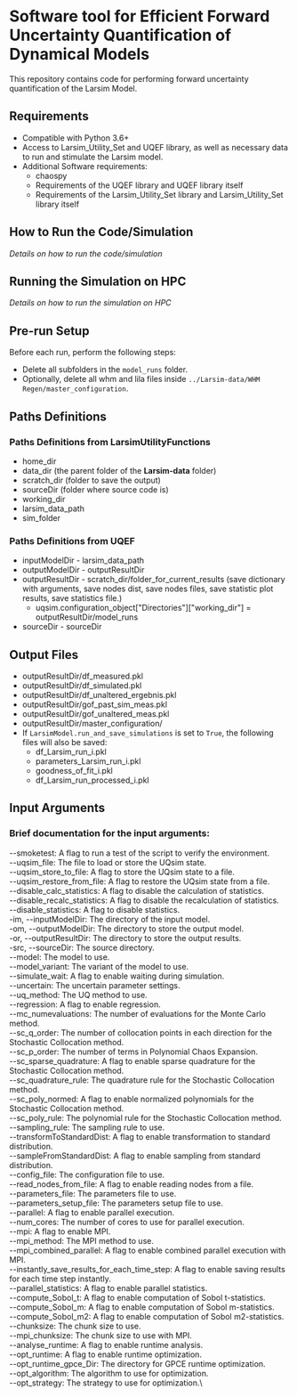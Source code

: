 # Software tool for Efficient Forward Uncertainty Quantification of Dynamical Models

This repository contains code for performing forward uncertainty quantification of the Larsim Model.

## Requirements

- Compatible with Python 3.6+
- Access to Larsim_Utility_Set and UQEF library, as well as necessary data to run and stimulate the Larsim model.
- Additional Software requirements:
  - chaospy
  - Requirements of the UQEF library and UQEF library itself
  - Requirements of the Larsim_Utility_Set library and Larsim_Utility_Set library itself

## How to Run the Code/Simulation

*Details on how to run the code/simulation*

## Running the Simulation on HPC

*Details on how to run the simulation on HPC*

## Pre-run Setup

Before each run, perform the following steps:

- Delete all subfolders in the `model_runs` folder.
- Optionally, delete all whm and lila files inside `../Larsim-data/WHM Regen/master_configuration`.

## Paths Definitions

### Paths Definitions from LarsimUtilityFunctions

- home_dir
- data_dir (the parent folder of the **Larsim-data** folder)
- scratch_dir (folder to save the output)
- sourceDir (folder where source code is)
- working_dir
- larsim_data_path
- sim_folder

### Paths Definitions from UQEF

- inputModelDir - larsim_data_path
- outputModelDir - outputResultDir
- outputResultDir - scratch_dir/folder_for_current_results (save dictionary with arguments, save nodes dist, save nodes files, save statistic plot results, save statistics file.)
  - uqsim.configuration_object["Directories"]["working_dir"] = outputResultDir/model_runs
- sourceDir - sourceDir

## Output Files

- outputResultDir/df_measured.pkl
- outputResultDir/df_simulated.pkl
- outputResultDir/df_unaltered_ergebnis.pkl
- outputResultDir/gof_past_sim_meas.pkl
- outputResultDir/gof_unaltered_meas.pkl
- outputResultDir/master_configuration/
- If `LarsimModel.run_and_save_simulations` is set to `True`, the following files will also be saved:
  - df_Larsim_run_i.pkl
  - parameters_Larsim_run_i.pkl
  - goodness_of_fit_i.pkl
  - df_Larsim_run_processed_i.pkl

## Input Arguments


### Brief documentation for the input arguments:

--smoketest: A flag to run a test of the script to verify the environment.\
--uqsim_file: The file to load or store the UQsim state.\
--uqsim_store_to_file: A flag to store the UQsim state to a file.\
--uqsim_restore_from_file: A flag to restore the UQsim state from a file.\
--disable_calc_statistics: A flag to disable the calculation of statistics.\
--disable_recalc_statistics: A flag to disable the recalculation of statistics.\
--disable_statistics: A flag to disable statistics.\
-im, --inputModelDir: The directory of the input model.\
-om, --outputModelDir: The directory to store the output model.\
-or, --outputResultDir: The directory to store the output results.\
-src, --sourceDir: The source directory.\
--model: The model to use.\
--model_variant: The variant of the model to use.\
--simulate_wait: A flag to enable waiting during simulation.\
--uncertain: The uncertain parameter settings.\
--uq_method: The UQ method to use.\
--regression: A flag to enable regression.\
--mc_numevaluations: The number of evaluations for the Monte Carlo method.\
--sc_q_order: The number of collocation points in each direction for the Stochastic Collocation method.\
--sc_p_order: The number of terms in Polynomial Chaos Expansion.\
--sc_sparse_quadrature: A flag to enable sparse quadrature for the Stochastic Collocation method.\
--sc_quadrature_rule: The quadrature rule for the Stochastic Collocation method.\
--sc_poly_normed: A flag to enable normalized polynomials for the Stochastic Collocation method.\
--sc_poly_rule: The polynomial rule for the Stochastic Collocation method.\
--sampling_rule: The sampling rule to use.\
--transformToStandardDist: A flag to enable transformation to standard distribution.\
--sampleFromStandardDist: A flag to enable sampling from standard distribution.\
--config_file: The configuration file to use.\
--read_nodes_from_file: A flag to enable reading nodes from a file.\
--parameters_file: The parameters file to use.\
--parameters_setup_file: The parameters setup file to use.\
--parallel: A flag to enable parallel execution.\
--num_cores: The number of cores to use for parallel execution.\
--mpi: A flag to enable MPI.\
--mpi_method: The MPI method to use.\
--mpi_combined_parallel: A flag to enable combined parallel execution with MPI.\
--instantly_save_results_for_each_time_step: A flag to enable saving results for each time step instantly.\
--parallel_statistics: A flag to enable parallel statistics.\
--compute_Sobol_t: A flag to enable computation of Sobol t-statistics.\
--compute_Sobol_m: A flag to enable computation of Sobol m-statistics.\
--compute_Sobol_m2: A flag to enable computation of Sobol m2-statistics.\
--chunksize: The chunk size to use.\
--mpi_chunksize: The chunk size to use with MPI.\
--analyse_runtime: A flag to enable runtime analysis.\
--opt_runtime: A flag to enable runtime optimization.\
--opt_runtime_gpce_Dir: The directory for GPCE runtime optimization.\
--opt_algorithm: The algorithm to use for optimization.\
--opt_strategy: The strategy to use for optimization.\

